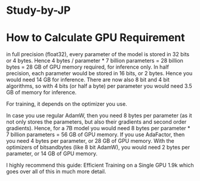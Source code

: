 # Study-by-JP

# How to Calculate GPU Requirement 
in full precision (float32), every parameter of the model is stored in 32 bits or 4 bytes. Hence 4 bytes / parameter * 7 billion parameters = 28 billion bytes = 28 GB of GPU memory required, for inference only. In half precision, each parameter would be stored in 16 bits, or 2 bytes. Hence you would need 14 GB for inference. There are now also 8 bit and 4 bit algorithms, so with 4 bits (or half a byte) per parameter you would need 3.5 GB of memory for inference.

For training, it depends on the optimizer you use.

In case you use regular AdamW, then you need 8 bytes per parameter (as it not only stores the parameters, but also their gradients and second order gradients). Hence, for a 7B model you would need 8 bytes per parameter * 7 billion parameters = 56 GB of GPU memory. If you use AdaFactor, then you need 4 bytes per parameter, or 28 GB of GPU memory. With the optimizers of bitsandbytes (like 8 bit AdamW), you would need 2 bytes per parameter, or 14 GB of GPU memory.

I highly recommend this guide: Efficient Training on a Single GPU 1.9k which goes over all of this in much more detail.
